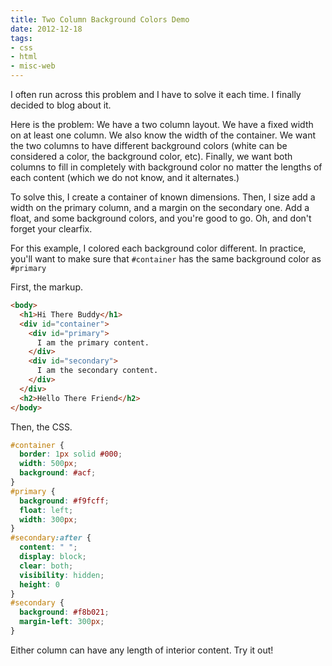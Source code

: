 ```yaml
---
title: Two Column Background Colors Demo
date: 2012-12-18
tags:
- css
- html
- misc-web
---
```

I often run across this problem and I have to solve it each time.  I finally decided to blog about it.

<!--more-->

Here is the problem:  We have a two column layout.  We have a fixed width on at least one column.  We also know the width of the container.  We want the two columns to have different background colors (white can be considered a color, the background color, etc).  Finally, we want both columns to fill in completely with background color no matter the lengths of each content (which we do not know, and it alternates.)  

To solve this, I create a container of known dimensions.  Then, I size add a width on the primary column, and a margin on the secondary one.  Add a float, and some background colors, and you're good to go.  Oh, and don't forget your clearfix.  

For this example, I colored each background color different.  In practice, you'll want to make sure that `#container` has the same background color as `#primary`

First, the markup.
    
```html
<body>
  <h1>Hi There Buddy</h1>
  <div id="container">
    <div id="primary">
      I am the primary content.
    </div>
    <div id="secondary">
      I am the secondary content.
    </div>
  </div>
  <h2>Hello There Friend</h2>
</body>
```

Then, the CSS.
    
```css
#container {
  border: 1px solid #000;
  width: 500px;
  background: #acf;
}
#primary {
  background: #f9fcff;
  float: left;
  width: 300px;
}
#secondary:after {
  content: " ";
  display: block;
  clear: both;
  visibility: hidden;
  height: 0
}
#secondary {
  background: #f8b021;
  margin-left: 300px;
}
```

Either column can have any length of interior content.  Try it out!
